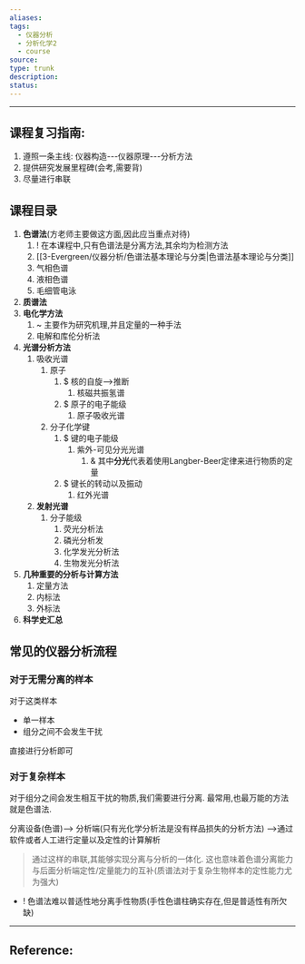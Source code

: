```yaml
---
aliases: 
tags:
  - 仪器分析
  - 分析化学2
  - course
source: 
type: trunk
description: 
status:
---
```


---

## 课程复习指南:
1. 遵照一条主线: 仪器构造---仪器原理---分析方法
2. 提供研究发展里程碑(会考,需要背)
3. 尽量进行串联

## 课程目录

1. **色谱法**(方老师主要做这方面,因此应当重点对待)
	1. ! 在本课程中,只有色谱法是分离方法,其余均为检测方法
	2. [[3-Evergreen/仪器分析/色谱法基本理论与分类|色谱法基本理论与分类]]
	3. 气相色谱
	4. 液相色谱
	5. 毛细管电泳
2. **质谱法**
3. **电化学方法**
	1. ~ 主要作为研究机理,并且定量的一种手法
	2. 电解和库伦分析法
4. **光谱分析方法**
	1. 吸收光谱
		1. 原子
			1. $ 核的自旋-->推断
				1. 核磁共振氢谱
			2. $ 原子的电子能级
				1. 原子吸收光谱
		2. 分子化学键
			1. $ 键的电子能级
				1. 紫外-可见分光光谱
					1. & 其中**分光**代表着使用Langber-Beer定律来进行物质的定量
			2. $ 键长的转动以及振动
				1. 红外光谱
	2. **发射光谱**
		1. 分子能级
			1. 荧光分析法
			2. 磷光分析发
			3. 化学发光分析法
			4. 生物发光分析法
5. **几种重要的分析与计算方法**
	1. 定量方法
	2. 内标法
	3. 外标法
6. **科学史汇总**

## 常见的仪器分析流程
### 对于无需分离的样本
对于这类样本
- 单一样本
- 组分之间不会发生干扰

直接进行分析即可

### 对于复杂样本

对于组分之间会发生相互干扰的物质,我们需要进行分离.
最常用,也最万能的方法就是色谱法.

分离设备(色谱)--> 分析端(只有光化学分析法是没有样品损失的分析方法) -->通过软件或者人工进行定量以及定性的计算解析
> 通过这样的串联,其能够实现分离与分析的一体化.
> 这也意味着色谱分离能力与后面分析端定性/定量能力的互补(质谱法对于复杂生物样本的定性能力尤为强大)

- ! 色谱法难以普适性地分离手性物质(手性色谱柱确实存在,但是普适性有所欠缺)



---

## Reference: